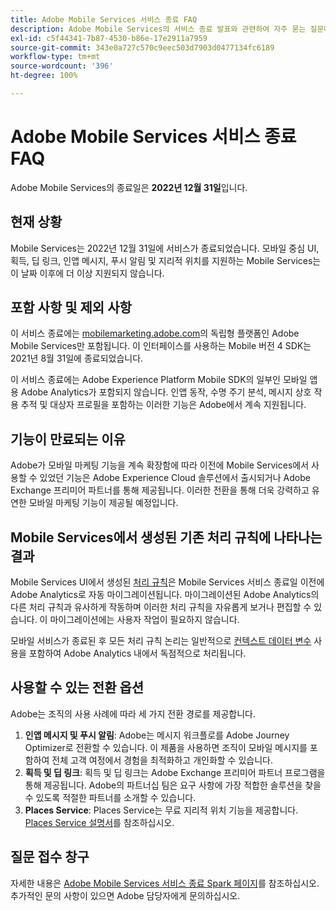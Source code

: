 ```yaml
---
title: Adobe Mobile Services 서비스 종료 FAQ
description: Adobe Mobile Services의 서비스 종료 발표와 관련하여 자주 묻는 질문에 대한 답변을 얻으십시오.
exl-id: c5f44341-7b87-4530-b86e-17e2911a7959
source-git-commit: 343e0a727c570c9eec503d7903d0477134fc6189
workflow-type: tm+mt
source-wordcount: '396'
ht-degree: 100%

---
```


# Adobe Mobile Services 서비스 종료 FAQ

Adobe Mobile Services의 종료일은 **2022년 12월 31일**&#x200B;입니다.

## 현재 상황

Mobile Services는 2022년 12월 31일에 서비스가 종료되었습니다. 모바일 중심 UI, 획득, 딥 링크, 인앱 메시지, 푸시 알림 및 지리적 위치를 지원하는 Mobile Services는 이 날짜 이후에 더 이상 지원되지 않습니다.

## 포함 사항 및 제외 사항

이 서비스 종료에는 [mobilemarketing.adobe.com](https://mobilemarketing.adobe.com)의 독립형 플랫폼인 Adobe Mobile Services만 포함됩니다. 이 인터페이스를 사용하는 Mobile 버전 4 SDK는 2021년 8월 31일에 종료되었습니다.

이 서비스 종료에는 Adobe Experience Platform Mobile SDK의 일부인 모바일 앱용 Adobe Analytics가 포함되지 않습니다. 인앱 동작, 수명 주기 분석, 메시지 상호 작용 추적 및 대상자 프로필을 포함하는 이러한 기능은 Adobe에서 계속 지원됩니다.

## 기능이 만료되는 이유

Adobe가 모바일 마케팅 기능을 계속 확장함에 따라 이전에 Mobile Services에서 사용할 수 있었던 기능은 Adobe Experience Cloud 솔루션에서 출시되거나 Adobe Exchange 프리미어 파트너를 통해 제공됩니다. 이러한 전환을 통해 더욱 강력하고 유연한 모바일 마케팅 기능이 제공될 예정입니다.

## Mobile Services에서 생성된 기존 처리 규칙에 나타나는 결과

Mobile Services UI에서 생성된 [처리 규칙](https://experienceleague.adobe.com/docs/analytics/admin/admin-tools/processing-rules/processing-rules.html)은 Mobile Services 서비스 종료일 이전에 Adobe Analytics로 자동 마이그레이션됩니다. 마이그레이션된 Adobe Analytics의 다른 처리 규칙과 유사하게 작동하며 이러한 처리 규칙을 자유롭게 보거나 편집할 수 있습니다. 이 마이그레이션에는 사용자 작업이 필요하지 않습니다.

모바일 서비스가 종료된 후 모든 처리 규칙 논리는 일반적으로 [컨텍스트 데이터 변수](https://experienceleague.adobe.com/docs/analytics/implementation/vars/page-vars/contextdata.html?lang=ko-KR) 사용을 포함하여 Adobe Analytics 내에서 독점적으로 처리됩니다.

## 사용할 수 있는 전환 옵션

Adobe는 조직의 사용 사례에 따라 세 가지 전환 경로를 제공합니다.

1. **인앱 메시지 및 푸시 알림**: Adobe는 메시지 워크플로를 Adobe Journey Optimizer로 전환할 수 있습니다. 이 제품을 사용하면 조직이 모바일 메시지를 포함하여 전체 고객 여정에서 경험을 최적화하고 개인화할 수 있습니다.
1. **획득 및 딥 링크**: 획득 및 딥 링크는 Adobe Exchange 프리미어 파트너 프로그램을 통해 제공됩니다. Adobe의 파트너십 팀은 요구 사항에 가장 적합한 솔루션을 찾을 수 있도록 적절한 파트너를 소개할 수 있습니다.
1. **Places Service**: Places Service는 무료 지리적 위치 기능을 제공합니다. [Places Service 설명서](https://experienceleague.adobe.com/docs/places/using/home.html?lang=ko-KR)를 참조하십시오.

## 질문 접수 창구

자세한 내용은 [Adobe Mobile Services 서비스 종료 Spark 페이지](https://spark.adobe.com/page/C6D30y09zaRpD/)를 참조하십시오. 추가적인 문의 사항이 있으면 Adobe 담당자에게 문의하십시오.
